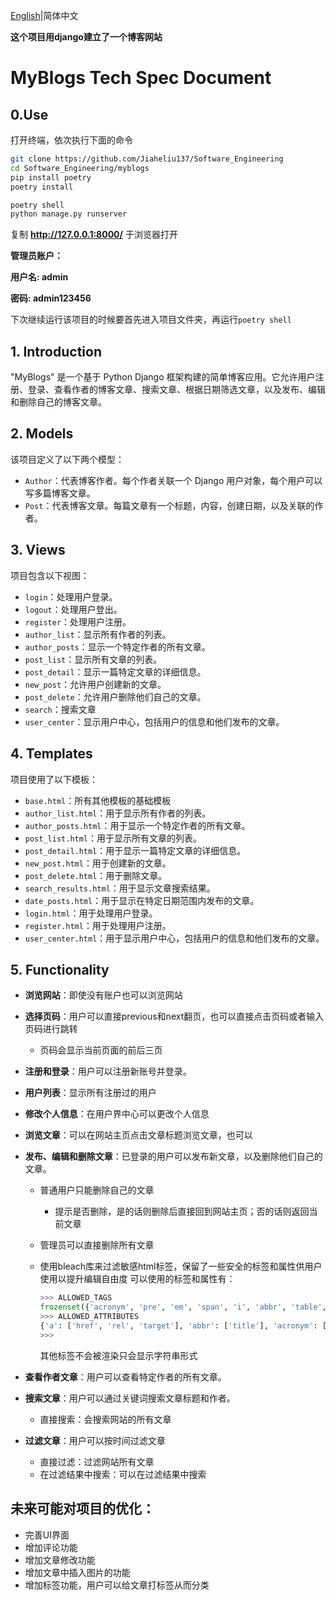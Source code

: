 

[English](.././README.md)|简体中文

**这个项目用django建立了一个博客网站**

# MyBlogs Tech Spec Document

## 0.Use

打开终端，依次执行下面的命令

```bash
git clone https://github.com/Jiaheliu137/Software_Engineering
cd Software_Engineering/myblogs
pip install poetry
poetry install
```

```python
poetry shell
python manage.py runserver
```

复制 **http://127.0.0.1:8000/** 于浏览器打开

**管理员账户：**

**用户名: admin**

**密码: admin123456**

下次继续运行该项目的时候要首先进入项目文件夹，再运行`poetry shell`

## 1. Introduction

"MyBlogs" 是一个基于 Python Django 框架构建的简单博客应用。它允许用户注册、登录、查看作者的博客文章、搜索文章、根据日期筛选文章，以及发布、编辑和删除自己的博客文章。

## 2. Models

该项目定义了以下两个模型：

- `Author`：代表博客作者。每个作者关联一个 Django 用户对象，每个用户可以写多篇博客文章。
- `Post`：代表博客文章。每篇文章有一个标题，内容，创建日期，以及关联的作者。

## 3. Views

项目包含以下视图：

- `login`：处理用户登录。
- `logout`：处理用户登出。
- `register`：处理用户注册。
- `author_list`：显示所有作者的列表。
- `author_posts`：显示一个特定作者的所有文章。
- `post_list`：显示所有文章的列表。
- `post_detail`：显示一篇特定文章的详细信息。
- `new_post`：允许用户创建新的文章。
- `post_delete`：允许用户删除他们自己的文章。
- `search`：搜索文章
- `user_center`：显示用户中心，包括用户的信息和他们发布的文章。

## 4. Templates

项目使用了以下模板：

- `base.html`：所有其他模板的基础模板
- `author_list.html`：用于显示所有作者的列表。
- `author_posts.html`：用于显示一个特定作者的所有文章。
- `post_list.html`：用于显示所有文章的列表。
- `post_detail.html`：用于显示一篇特定文章的详细信息。
- `new_post.html`：用于创建新的文章。
- `post_delete.html`：用于删除文章。
- `search_results.html`：用于显示文章搜索结果。
- `date_posts.html`：用于显示在特定日期范围内发布的文章。
- `login.html`：用于处理用户登录。
- `register.html`：用于处理用户注册。
- `user_center.html`：用于显示用户中心，包括用户的信息和他们发布的文章。

## 5. Functionality

- **浏览网站**：即使没有账户也可以浏览网站

- **选择页码**：用户可以直接previous和next翻页，也可以直接点击页码或者输入页码进行跳转

  - 页码会显示当前页面的前后三页

- **注册和登录**：用户可以注册新账号并登录。

- **用户列表**：显示所有注册过的用户

- **修改个人信息**：在用户界中心可以更改个人信息

- **浏览文章**：可以在网站主页点击文章标题浏览文章，也可以

- **发布、编辑和删除文章**：已登录的用户可以发布新文章，以及删除他们自己的文章。

  - 普通用户只能删除自己的文章
    - 提示是否删除，是的话则删除后直接回到网站主页；否的话则返回当前文章
    
  - 管理员可以直接删除所有文章

  - 使用bleach库来过滤敏感html标签，保留了一些安全的标签和属性供用户使用以提升编辑自由度
    可以使用的标签和属性有：

    ```python
    >>> ALLOWED_TAGS
    frozenset({'acronym', 'pre', 'em', 'span', 'i', 'abbr', 'table', 'li', 'blockquote', 'h4', 'h2', 'div', 'th', 'img', 'thead', 'br', 'ol', 'tbody', 'strong', 'td', 'b', 'h3', 'h1', 'code', 'tr', 'a', 'h5', 'p', 'ul', 'h6'})
    >>> ALLOWED_ATTRIBUTES
    {'a': ['href', 'rel', 'target'], 'abbr': ['title'], 'acronym': ['title'], 'img': ['src', 'alt']}
    >>> 
    ```

    其他标签不会被渲染只会显示字符串形式

- **查看作者文章**：用户可以查看特定作者的所有文章。

- **搜索文章**：用户可以通过关键词搜索文章标题和作者。

  - 直接搜索：会搜索网站的所有文章
  
- **过滤文章**：用户可以按时间过滤文章

  - 直接过滤：过滤网站所有文章
  - 在过滤结果中搜索：可以在过滤结果中搜索


## 未来可能对项目的优化：

- 完善UI界面 
- 增加评论功能 
- 增加文章修改功能 
- 增加文章中插入图片的功能 
- 增加标签功能，用户可以给文章打标签从而分类



